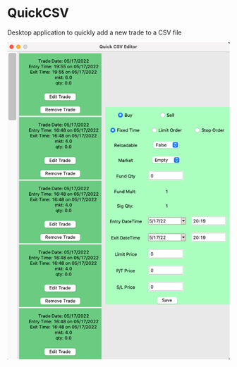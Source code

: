 # QuickCSV
Desktop application to quickly add a new trade to a CSV file

![Picture of App](./general.png)
